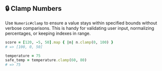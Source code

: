 ## 🔒 Clamp Numbers

Use `Numeric#clamp` to ensure a value stays within specified bounds without verbose comparisons. This is handy for validating user input, normalizing percentages, or keeping indexes in range.

```ruby
score = [120, -5, 50].map { |n| n.clamp(0, 100) }
# => [100, 0, 50]

temperature = 75
safe_temp = temperature.clamp(60, 80)
# => 75
```